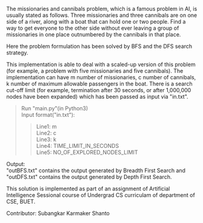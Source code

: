 The missionaries and cannibals problem, which is a famous problem in AI,  is usually stated as follows. Three missionaries and three cannibals are on one side of a river, along with a boat that can hold one or two people. Find a way to get everyone to the other side without ever leaving a group of missionaries in one place outnumbered by the cannibals in that place.   
  
  
Here the problem formulation has been solved by BFS and the DFS search strategy.  
  
  
This implementation is able to deal with a scaled-up version of this problem (for example, a problem with five missionaries and five cannibals). The implementation can have m number of missionaries, c number of cannibals, k number of maximum allowable passengers in the boat. There is a search cut-off limit (for example, termination after 30 seconds, or after 1,000,000 nodes have been expanded) which has been passed as input via "in.txt".  
  
>Run "main.py"(in Python3)  
>Input format("in.txt"):  
>>Line1: m  
>>Line2: c  
>>Line3: k  
>>Line4: TIME_LIMIT_IN_SECONDS  
>>Line5: NO_OF_EXPLORED_NODES_LIMIT  
  
Output:  
"outBFS.txt" contains the output generated by Breadth First Search and  
"outDFS.txt" contains the output generated by Depth First Search.
  
This solution is implemented as part of an assignment of Artificial Intelligence Sessional course of Undergrad CS curriculam of department of CSE, BUET.  
  
Contributor: Subangkar Karmaker Shanto  
